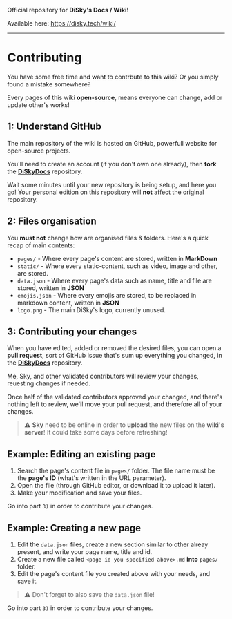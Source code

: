 Official repository for **DiSky's Docs / Wiki**!

Available here: https://disky.tech/wiki/

***

# Contributing

You have some free time and want to contrbute to this wiki?
Or you simply found a mistake somewhere?

Every pages of this wiki **open-source**, means everyone can change, add or update other's works!

## 1: Understand GitHub

The main repository of the wiki is hosted on GitHub, powerfull website for open-source projects.

You'll need to create an account (if you don't own one already), then **fork** the [**DiSkyDocs**](https://github.com/DiSkyOrg/DiSkyDocs) repository.

Wait some minutes until your new repository is being setup, and here you go! Your personal edition on this repository will **not** affect the original repository.

## 2: Files organisation

You **must not** change how are organised files & folders. Here's a quick recap of main contents:

* `pages/` - Where every page's content are stored, written in **MarkDown**
* `static/` - Where every static-content, such as video, image and other, are stored.
* `data.json` - Where every page's data such as name, title and file are stored, written in **JSON**
* `emojis.json` - Where every emojis are stored, to be replaced in markdown content, written in **JSON**
* `logo.png` - The main DiSky's logo, currently unused.

## 3: Contributing your changes

When you have edited, added or removed the desired files, you can open a **pull request**, sort of GitHub issue that's sum up everything you changed, in the [**DiSkyDocs**](https://github.com/DiSkyOrg/DiSkyDocs) repository.

Me, Sky, and other validated contributors will review your changes, reuesting changes if needed.

Once half of the validated contributors approved your changed, and there's nothing left to review, we'll move your pull request, and therefore all of your changes.

> :warning: **Sky** need to be online in order to **upload** the new files on the **wiki's server**! It could take some days before refreshing!

## Example: Editing an existing page

1. Search the page's content file in `pages/` folder. The file name must be the **page's ID** (what's written in the URL parameter).
2. Open the file (through GitHub editor, or download it to upload it later).
3. Make your modification and save your files.

Go into part `3)` in order to contribute your changes.

## Example: Creating a new page

1. Edit the `data.json` files, create a new section similar to other alreay present, and write your page name, title and id.
2. Create a new file called `<page id you specified above>.md` **into** `pages/` folder.
3. Edit the page's content file you created above with your needs, and save it.

> :warning: Don't forget to also save the `data.json` file!

Go into part `3)` in order to contribute your changes.
